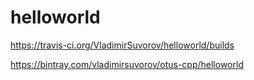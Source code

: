 # helloworld


https://travis-ci.org/VladimirSuvorov/helloworld/builds

https://bintray.com/vladimirsuvorov/otus-cpp/helloworld
